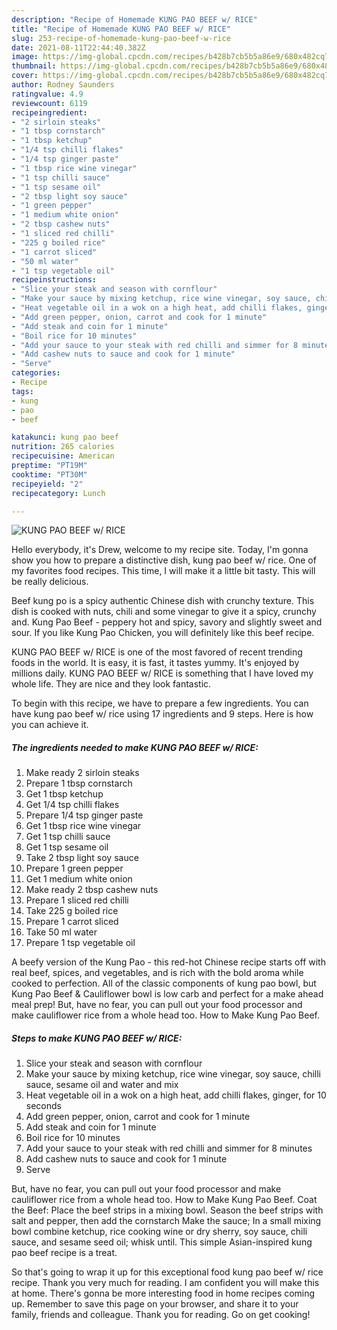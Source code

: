 ```yaml
---
description: "Recipe of Homemade KUNG PAO BEEF w/ RICE"
title: "Recipe of Homemade KUNG PAO BEEF w/ RICE"
slug: 253-recipe-of-homemade-kung-pao-beef-w-rice
date: 2021-08-11T22:44:40.382Z
image: https://img-global.cpcdn.com/recipes/b428b7cb5b5a86e9/680x482cq70/kung-pao-beef-w-rice-recipe-main-photo.jpg
thumbnail: https://img-global.cpcdn.com/recipes/b428b7cb5b5a86e9/680x482cq70/kung-pao-beef-w-rice-recipe-main-photo.jpg
cover: https://img-global.cpcdn.com/recipes/b428b7cb5b5a86e9/680x482cq70/kung-pao-beef-w-rice-recipe-main-photo.jpg
author: Rodney Saunders
ratingvalue: 4.9
reviewcount: 6119
recipeingredient:
- "2 sirloin steaks"
- "1 tbsp cornstarch"
- "1 tbsp ketchup"
- "1/4 tsp chilli flakes"
- "1/4 tsp ginger paste"
- "1 tbsp rice wine vinegar"
- "1 tsp chilli sauce"
- "1 tsp sesame oil"
- "2 tbsp light soy sauce"
- "1 green pepper"
- "1 medium white onion"
- "2 tbsp cashew nuts"
- "1 sliced red chilli"
- "225 g boiled rice"
- "1 carrot sliced"
- "50 ml water"
- "1 tsp vegetable oil"
recipeinstructions:
- "Slice your steak and season with cornflour"
- "Make your sauce by mixing ketchup, rice wine vinegar, soy sauce, chilli sauce, sesame oil and water and mix"
- "Heat vegetable oil in a wok on a high heat, add chilli flakes, ginger, for 10 seconds"
- "Add green pepper, onion, carrot and cook for 1 minute"
- "Add steak and coin for 1 minute"
- "Boil rice for 10 minutes"
- "Add your sauce to your steak with red chilli and simmer for 8 minutes"
- "Add cashew nuts to sauce and cook for 1 minute"
- "Serve"
categories:
- Recipe
tags:
- kung
- pao
- beef

katakunci: kung pao beef 
nutrition: 265 calories
recipecuisine: American
preptime: "PT19M"
cooktime: "PT30M"
recipeyield: "2"
recipecategory: Lunch

---
```



![KUNG PAO BEEF w/ RICE](https://img-global.cpcdn.com/recipes/b428b7cb5b5a86e9/680x482cq70/kung-pao-beef-w-rice-recipe-main-photo.jpg)

Hello everybody, it's Drew, welcome to my recipe site. Today, I'm gonna show you how to prepare a distinctive dish, kung pao beef w/ rice. One of my favorites food recipes. This time, I will make it a little bit tasty. This will be really delicious.

Beef kung po is a spicy authentic Chinese dish with crunchy texture. This dish is cooked with nuts, chili and some vinegar to give it a spicy, crunchy and. Kung Pao Beef - peppery hot and spicy, savory and slightly sweet and sour. If you like Kung Pao Chicken, you will definitely like this beef recipe.

KUNG PAO BEEF w/ RICE is one of the most favored of recent trending foods in the world. It is easy, it is fast, it tastes yummy. It's enjoyed by millions daily. KUNG PAO BEEF w/ RICE is something that I have loved my whole life. They are nice and they look fantastic.


To begin with this recipe, we have to prepare a few ingredients. You can have kung pao beef w/ rice using 17 ingredients and 9 steps. Here is how you can achieve it.

<!--inarticleads1-->

##### The ingredients needed to make KUNG PAO BEEF w/ RICE:

1. Make ready 2 sirloin steaks
1. Prepare 1 tbsp cornstarch
1. Get 1 tbsp ketchup
1. Get 1/4 tsp chilli flakes
1. Prepare 1/4 tsp ginger paste
1. Get 1 tbsp rice wine vinegar
1. Get 1 tsp chilli sauce
1. Get 1 tsp sesame oil
1. Take 2 tbsp light soy sauce
1. Prepare 1 green pepper
1. Get 1 medium white onion
1. Make ready 2 tbsp cashew nuts
1. Prepare 1 sliced red chilli
1. Take 225 g boiled rice
1. Prepare 1 carrot sliced
1. Take 50 ml water
1. Prepare 1 tsp vegetable oil


A beefy version of the Kung Pao - this red-hot Chinese recipe starts off with real beef, spices, and vegetables, and is rich with the bold aroma while cooked to perfection. All of the classic components of kung pao bowl, but Kung Pao Beef &amp; Cauliflower bowl is low carb and perfect for a make ahead meal prep! But, have no fear, you can pull out your food processor and make cauliflower rice from a whole head too. How to Make Kung Pao Beef. 

<!--inarticleads2-->

##### Steps to make KUNG PAO BEEF w/ RICE:

1. Slice your steak and season with cornflour
1. Make your sauce by mixing ketchup, rice wine vinegar, soy sauce, chilli sauce, sesame oil and water and mix
1. Heat vegetable oil in a wok on a high heat, add chilli flakes, ginger, for 10 seconds
1. Add green pepper, onion, carrot and cook for 1 minute
1. Add steak and coin for 1 minute
1. Boil rice for 10 minutes
1. Add your sauce to your steak with red chilli and simmer for 8 minutes
1. Add cashew nuts to sauce and cook for 1 minute
1. Serve


But, have no fear, you can pull out your food processor and make cauliflower rice from a whole head too. How to Make Kung Pao Beef. Coat the Beef: Place the beef strips in a mixing bowl. Season the beef strips with salt and pepper, then add the cornstarch Make the sauce; In a small mixing bowl combine ketchup, rice cooking wine or dry sherry, soy sauce, chili sauce, and sesame seed oil; whisk until. This simple Asian-inspired kung pao beef recipe is a treat. 

So that's going to wrap it up for this exceptional food kung pao beef w/ rice recipe. Thank you very much for reading. I am confident you will make this at home. There's gonna be more interesting food in home recipes coming up. Remember to save this page on your browser, and share it to your family, friends and colleague. Thank you for reading. Go on get cooking!
